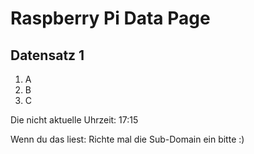 
# Raspberry Pi Data Page
## Datensatz 1
1. A
2. B
3. C

Die nicht aktuelle Uhrzeit: 17:15

Wenn du das liest: Richte mal die Sub-Domain ein bitte :)
    
